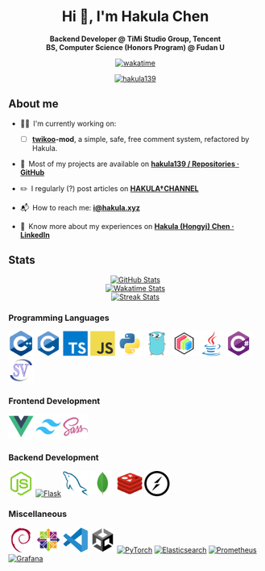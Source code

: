 <!-- markdownlint-disable MD033 -->

<div align="center">

# Hi 👋, I'm Hakula Chen

**Backend Developer @ TiMi Studio Group, Tencent**  
**BS, Computer Science (Honors Program) @ Fudan U**  

[![wakatime](https://wakatime.com/badge/user/f4a35a1f-0e29-4093-a647-e66aad164737.svg)](https://wakatime.com/@f4a35a1f-0e29-4093-a647-e66aad164737)

[![hakula139](https://github-profile-trophy.vercel.app/?username=hakula139&theme=darkhub&no-frame=true&column=4&margin-w=36&margin-h=12)](https://github.com/ryo-ma/github-profile-trophy)

</div>

## About me

- 👨‍💻&ensp;I'm currently working on:
  - [ ] **[twikoo]-mod**, a simple, safe, free comment system, refactored by Hakula.

- 🔮&ensp;Most of my projects are available on **[hakula139 / Repositories · GitHub][github]**

- ✏️&ensp;I regularly (?) post articles on **[HAKULA†CHANNEL][hakula.xyz]**

- 📬&ensp;How to reach me: **<i@hakula.xyz>**

- 💼&ensp;Know more about my experiences on **[Hakula (Hongyi) Chen · LinkedIn][linkedin]**

[twikoo]: https://github.com/imaegoo/twikoo
[github]: https://github.com/hakula139?tab=repositories
[hakula.xyz]: https://hakula.xyz
[linkedin]: https://www.linkedin.com/in/hakula

## Stats

<div align="center">

[<img src="https://github-readme-stats.vercel.app/api?username=hakula139&theme=tokyonight&hide_border=true&show_icons=true&disable_animations=true&count_private=true&cache_seconds=1800" alt="GitHub Stats" width="480" />](https://github.com/anuraghazra/github-readme-stats)  
[<img src="https://github-readme-stats.vercel.app/api/wakatime?username=Hakula&theme=dark&hide_border=true&layout=compact&custom_title=This%20week%20I%20spent%20my%20time%20on&cache_seconds=1800" alt="Wakatime Stats" width="480" />](https://wakatime.com/@Hakula)  
[<img src="https://github-readme-streak-stats.herokuapp.com/?user=hakula139&theme=dark&hide_border=true" alt="Streak Stats" width="480" />](https://github.com/DenverCoder1/github-readme-streak-stats)  

</div>

### Programming Languages

[<img src="https://raw.githubusercontent.com/devicons/devicon/master/icons/cplusplus/cplusplus-original.svg" alt="C++" width="50" height="50" />](https://www.cplusplus.com)
[<img src="https://raw.githubusercontent.com/devicons/devicon/master/icons/c/c-original.svg" alt="C" width="50" height="50" />](https://www.iso.org/standard/74528.html)
[<img src="https://raw.githubusercontent.com/devicons/devicon/master/icons/typescript/typescript-original.svg" alt="TypeScript" width="50" height="50" />](https://www.typescriptlang.org)
[<img src="https://raw.githubusercontent.com/devicons/devicon/master/icons/javascript/javascript-original.svg" alt="JavaScript" width="50" height="50" />](https://www.javascript.com)
[<img src="https://raw.githubusercontent.com/devicons/devicon/master/icons/python/python-original.svg" alt="Python" width="50" height="50" />](https://www.python.org)
[<img src="https://raw.githubusercontent.com/devicons/devicon/master/icons/go/go-original.svg" alt="Go" width="50" height="50" />](https://golang.org)
[<img src="https://raw.githubusercontent.com/vscode-icons/vscode-icons/master/icons/file_type_protobuf.svg" alt="Protobuf" width="50" height="50" />](https://developers.google.com/protocol-buffers)
[<img src="https://raw.githubusercontent.com/devicons/devicon/master/icons/java/java-original.svg" alt="Java" width="50" height="50" />](https://www.java.com)
[<img src="https://raw.githubusercontent.com/devicons/devicon/master/icons/csharp/csharp-original.svg" alt="C#" width="50" height="50" />](https://docs.microsoft.com/en-us/dotnet/csharp)
[<img src="https://raw.githubusercontent.com/vscode-icons/vscode-icons/master/icons/file_type_systemverilog.svg" alt="SystemVerilog" width="50" height="50" />](https://ieeexplore.ieee.org/document/8299595)

### Frontend Development

[<img src="https://raw.githubusercontent.com/devicons/devicon/master/icons/vuejs/vuejs-original.svg" alt="Vue" width="50" height="50" />](https://vuejs.org)
[<img src="https://raw.githubusercontent.com/devicons/devicon/master/icons/tailwindcss/tailwindcss-plain.svg" alt="Tailwind CSS" width="50" height="50" />](https://tailwindcss.com)
[<img src="https://raw.githubusercontent.com/devicons/devicon/master/icons/sass/sass-original.svg" alt="Sass" width="50" height="50" />](https://sass-lang.com)

### Backend Development

[<img src="https://raw.githubusercontent.com/devicons/devicon/master/icons/nodejs/nodejs-original.svg" alt="Node.js" width="50" height="50" />](https://nodejs.org)
[<img src="https://www.vectorlogo.zone/logos/pocoo_flask/pocoo_flask-icon.svg" alt="Flask" width="50" height="50" />](https://flask.palletsprojects.com)
[<img src="https://raw.githubusercontent.com/devicons/devicon/master/icons/mysql/mysql-original.svg" alt="MySQL" width="50" height="50" />](https://www.mysql.com)
[<img src="https://raw.githubusercontent.com/devicons/devicon/master/icons/mongodb/mongodb-original.svg" alt="MongoDB" width="50" height="50" />](https://www.mongodb.com)
[<img src="https://raw.githubusercontent.com/devicons/devicon/master/icons/redis/redis-original.svg" alt="Redis" width="50" height="50" />](https://redis.io)
[<img src="https://raw.githubusercontent.com/devicons/devicon/master/icons/socketio/socketio-original.svg" alt="Socket.IO" width="50" height="50" />](https://socket.io)

### Miscellaneous

[<img src="https://raw.githubusercontent.com/devicons/devicon/master/icons/debian/debian-original.svg" alt="Debian" width="50" height="50" />](https://www.debian.org)
[<img src="https://raw.githubusercontent.com/devicons/devicon/master/icons/centos/centos-original.svg" alt="CentOS" width="50" height="50" />](https://www.centos.org)
[<img src="https://raw.githubusercontent.com/devicons/devicon/master/icons/vscode/vscode-original.svg" alt="VS Code" width="50" height="50" />](https://code.visualstudio.com)
[<img src="https://raw.githubusercontent.com/devicons/devicon/master/icons/unity/unity-original.svg" alt="Unity" width="50" height="50" />](https://unity.com)
[<img src="https://www.vectorlogo.zone/logos/pytorch/pytorch-icon.svg" alt="PyTorch" width="50" height="50" />](https://pytorch.org)
[<img src="https://www.vectorlogo.zone/logos/elastic/elastic-icon.svg" alt="Elasticsearch" width="50" height="50" />](https://www.elastic.co)
[<img src="https://www.vectorlogo.zone/logos/prometheusio/prometheusio-icon.svg" alt="Prometheus" width="50" height="50" />](https://prometheus.io)
[<img src="https://www.vectorlogo.zone/logos/grafana/grafana-icon.svg" alt="Grafana" width="50" height="50" />](https://grafana.com)
